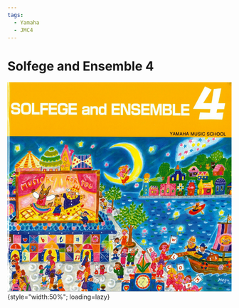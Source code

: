 ```yaml
---
tags:
  - Yamaha
  - JMC4
---
```


# Solfege and Ensemble 4

![](../assets/solfege-and-ensemble4.png){style="width:50%"; loading=lazy}
